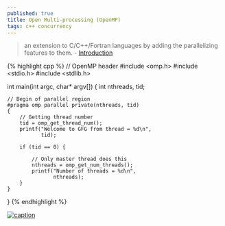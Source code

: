 ```yaml
---
published: true
title: Open Multi-processing (OpenMP)
tags: c++ concurrency
---
```

> an extension to C/C++/Fortran languages by adding the parallelizing features to them. - [Introduction](https://www.geeksforgeeks.org/openmp-introduction-with-installation-guide/)

{% highlight cpp %}
// OpenMP header
#include <omp.h>
#include <stdio.h>
#include <stdlib.h>
  
int main(int argc, char* argv[])
{
    int nthreads, tid;
  
    // Begin of parallel region
    #pragma omp parallel private(nthreads, tid)
    {
        // Getting thread number
        tid = omp_get_thread_num();
        printf("Welcome to GFG from thread = %d\n",
               tid);
  
        if (tid == 0) {
  
            // Only master thread does this
            nthreads = omp_get_num_threads();
            printf("Number of threads = %d\n",
                   nthreads);
        }
    }
}
{% endhighlight %}

[![caption](https://media.geeksforgeeks.org/wp-content/uploads/20190415125809/Screenshot-from-2019-04-15-00-26-57.png)](https://www.geeksforgeeks.org/openmp-introduction-with-installation-guide/)
